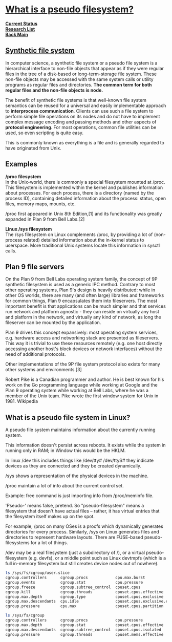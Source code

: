 # **[What is a pseudo filesystem?](https://superuser.com/questions/1198292/what-is-a-pseudo-file-system-in-linux)**

**[Current Status](../../../../development/status/weekly/current_status.md)**\
**[Research List](../../../research_list.md)**\
**[Back Main](../../../../README.md)**

## **[Synthetic file system](https://en.wikipedia.org/wiki/Synthetic_file_system)**

In computer science, a synthetic file system or a pseudo file system is a hierarchical interface to non-file objects that appear as if they were regular files in the tree of a disk-based or long-term-storage file system. These non-file objects may be accessed with the same system calls or utility programs as regular files and directories. **The common term for both regular files and the non-file objects is node.**

The benefit of synthetic file systems is that well-known file system semantics can be reused for a universal and easily implementable approach to **interprocess communication**. Clients can use such a file system to perform simple file operations on its nodes and do not have to implement complex message encoding and passing methods and other aspects of **protocol engineering**. For most operations, common file utilities can be used, so even scripting is quite easy.

This is commonly known as everything is a file and is generally regarded to have originated from Unix.

## Examples

**/proc filesystem**\
In the Unix-world, there is commonly a special filesystem mounted at /proc. This filesystem is implemented within the kernel and publishes information about processes. For each process, there is a directory (named by the process ID), containing detailed information about the process: status, open files, memory maps, mounts, etc.

/proc first appeared in Unix 8th Edition,[1] and its functionality was greatly expanded in Plan 9 from Bell Labs.[2]

**Linux /sys filesystem**\
The /sys filesystem on Linux complements /proc, by providing a lot of (non-process related) detailed information about the in-kernel status to userspace. More traditional Unix systems locate this information in sysctl calls.

## Plan 9 file servers

On the Plan 9 from Bell Labs operating system family, the concept of 9P synthetic filesystem is used as a generic IPC method. Contrary to most other operating systems, Plan 9's design is heavily distributed: while in other OS worlds, there are many (and often large) libraries and frameworks for common things, Plan 9 encapsulates them into fileservers. The most important benefit is that applications can be much simpler and that services run network and platform agnostic - they can reside on virtually any host and platform in the network, and virtually any kind of network, as long the fileserver can be mounted by the application.

Plan 9 drives this concept expansively: most operating system services, e.g. hardware access and networking stack are presented as fileservers. This way it is trivial to use these resources remotely (e.g. one host directly accessing another host's block devices or network interfaces) without the need of additional protocols.

Other implementations of the 9P file system protocol also exists for many other systems and environments.[3]

Robert Pike is a Canadian programmer and author. He is best known for his work on the Go programming language while working at Google and the Plan 9 operating system while working at Bell Labs, where he was a member of the Unix team. Pike wrote the first window system for Unix in 1981. Wikipedia

## What is a pseudo file system in Linux?

A pseudo file system maintains information about the currently running system.

This information doesn't persist across reboots. It exists while the system in running only in RAM; in Window this would be the HKLM.

In linux /dev this includes things like /dev/tty# /dev/ttyS# they indicate devices as they are connected and they be created dynamically.

/sys shows a representation of the physical devices in the machine.

/proc maintain a lot of info about the current control set.

Example: free command is just importing info from /proc/meminfo file.

'Pseudo-' means false, pretend. So "pseudo-filesystem" means a filesystem that doesn't have actual files – rather, it has virtual entries that the filesystem itself makes up on the spot.

For example, /proc on many OSes is a procfs which dynamically generates directories for every process. Similarly, /sys on Linux generates files and directories to represent hardware layouts. There are FUSE-based pseudo-filesystems for a lot of things.

/dev may be a real filesystem (just a subdirectory of /), or a virtual pseudo-filesystem (e.g. devfs), or a middle point such as Linux devtmpfs (which is a full in-memory filesystem but still creates device nodes out of nowhere).

```bash
ls /sys/fs/cgroup/user.slice
cgroup.controllers      cgroup.procs            cpu.max.burst                    cpuset.mems            cpu.weight.nice  memory.events        memory.oom.group     memory.swap.high        pids.events
cgroup.events           cgroup.stat             cpu.pressure                     cpuset.mems.effective  io.max           memory.events.local  memory.peak          memory.swap.max         pids.max
cgroup.freeze           cgroup.subtree_control  cpuset.cpus                      cpu.stat               io.pressure      memory.high          memory.pressure      memory.swap.peak        pids.peak
cgroup.kill             cgroup.threads          cpuset.cpus.effective            cpu.stat.local         io.prio.class    memory.low           memory.reclaim       memory.zswap.current    user-1000.slice
cgroup.max.depth        cgroup.type             cpuset.cpus.exclusive            cpu.uclamp.max         io.stat          memory.max           memory.stat          memory.zswap.max
cgroup.max.descendants  cpu.idle                cpuset.cpus.exclusive.effective  cpu.uclamp.min         io.weight        memory.min           memory.swap.current  memory.zswap.writeback
cgroup.pressure         cpu.max                 cpuset.cpus.partition            cpu.weight             memory.current   memory.numa_stat     memory.swap.events   pids.current

ls /sys/fs/cgroup
cgroup.controllers      cgroup.procs            cpu.pressure           cpu.stat             init.scope     io.prio.class     memory.reclaim          misc.current                   sys-kernel-debug.mount
cgroup.max.depth        cgroup.stat             cpuset.cpus.effective  cpu.stat.local       io.cost.model  io.stat           memory.stat             proc-sys-fs-binfmt_misc.mount  sys-kernel-tracing.mount
cgroup.max.descendants  cgroup.subtree_control  cpuset.cpus.isolated   dev-hugepages.mount  io.cost.qos    memory.numa_stat  memory.zswap.writeback  sys-fs-fuse-connections.mount  system.slice
cgroup.pressure         cgroup.threads          cpuset.mems.effective  dev-mqueue.mount     io.pressure    memory.pressure   misc.capacity           sys-kernel-config.mount        user.slice
```
